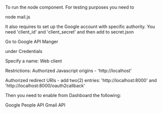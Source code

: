 To run the node component. For testing purposes you need to 

node mail.js

It also requires to set up the Google account with specific authority. You need 'client_id' and 'client_secret' and then add to secret.json

Go to Google API Manger

under Credentials

Specify a name: Web client

Restrictions:
  Authorized Javascript origins - 'http://localhost'

  Authorized redirect URIs - add two(2) entries: 'http://localhost:8000' and 'http://localhost:8000/oauth2callback'


Then you need to enable from Dashboard the following:

Google People API
Gmail API


